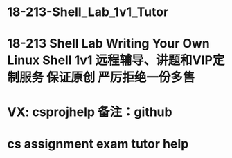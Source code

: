 # 18-213-Shell_Lab_1v1_Tutor
# 18-213 Shell Lab Writing Your Own Linux Shell 1v1 远程辅导、讲题和VIP定制服务 保证原创 严厉拒绝一份多售
# VX: csprojhelp 备注：github
# cs assignment exam tutor help

